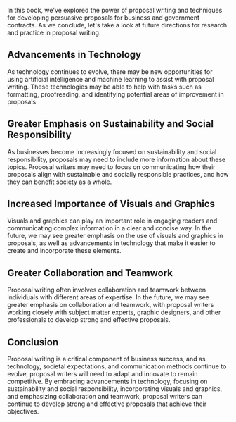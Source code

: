 
In this book, we've explored the power of proposal writing and techniques for developing persuasive proposals for business and government contracts. As we conclude, let's take a look at future directions for research and practice in proposal writing.

Advancements in Technology
--------------------------

As technology continues to evolve, there may be new opportunities for using artificial intelligence and machine learning to assist with proposal writing. These technologies may be able to help with tasks such as formatting, proofreading, and identifying potential areas of improvement in proposals.

Greater Emphasis on Sustainability and Social Responsibility
------------------------------------------------------------

As businesses become increasingly focused on sustainability and social responsibility, proposals may need to include more information about these topics. Proposal writers may need to focus on communicating how their proposals align with sustainable and socially responsible practices, and how they can benefit society as a whole.

Increased Importance of Visuals and Graphics
--------------------------------------------

Visuals and graphics can play an important role in engaging readers and communicating complex information in a clear and concise way. In the future, we may see greater emphasis on the use of visuals and graphics in proposals, as well as advancements in technology that make it easier to create and incorporate these elements.

Greater Collaboration and Teamwork
----------------------------------

Proposal writing often involves collaboration and teamwork between individuals with different areas of expertise. In the future, we may see greater emphasis on collaboration and teamwork, with proposal writers working closely with subject matter experts, graphic designers, and other professionals to develop strong and effective proposals.

Conclusion
----------

Proposal writing is a critical component of business success, and as technology, societal expectations, and communication methods continue to evolve, proposal writers will need to adapt and innovate to remain competitive. By embracing advancements in technology, focusing on sustainability and social responsibility, incorporating visuals and graphics, and emphasizing collaboration and teamwork, proposal writers can continue to develop strong and effective proposals that achieve their objectives.
